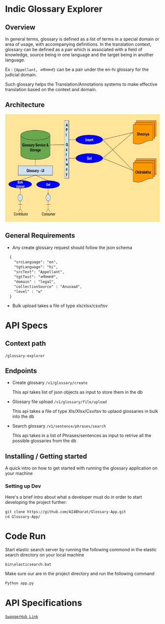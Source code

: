 # Indic Glossary Explorer


## Overview
In general terms, glossary is defined as a list of terms in a special domain or area of usage, with accompanying definitions. In the translation context, glossary can be defined as a pair which is associated with a field of knowledge, source being in one language and the target being in another language.

Ex : `{Appellant, अपीलकर्ता}` can be a pair under the en-hi glossary for the judicial domain. 

Such glossary helps the Translation/Annotations systems to make effective translation based on the context and domain.



## Architecture
<p align="center">
  <img src="https://github.com/AI4Bharat/Glossary-App/blob/master/docs/Glossary-service.png?raw=true"  width="800" height="350">
</p>


## General Requirements
* Any create glossary request should follow the json schema
```
  {
    "srcLanguage": "en",
    "tgtLanguage": "hi",
    "srcText": "Appellant",
    "tgtText": "अपीलकर्ता",
    "domain" : "legal",
    "collectionSource" : "Anuvaad",
    "level" : "w"
  }
```
*    Bulk upload takes a file of type xls/xlsx/csv/tsv




# API Specs

## Context path
`/glossary-explorer`


## Endpoints
* Create glossary   `/v1/glossary/create`

  This api takes list of json objects as input to store them in the db

* Glossary file upload `/v1/glossary/file/upload`

  This api takes a file of type Xls/Xlsx/Csv/tsv to uplaod glossaries in bulk into the db

* Search glossary  `/v1/sentence/phrases/search`

  This api takes in a list of Phrases/sentences as input to retrive all the possible glossaries from the db 


  
  
   
## Installing / Getting started
A quick intro on how to get started with running the glossary application on your machine



### Setting up Dev

Here's a brief intro about what a developer must do in order to start developing
the project further:

```shell
git clone https://github.com/AI4Bharat/Glossary-App.git
cd Glossary-App/
```

# Code Run
Start elastic search server by running the following commond in the elastic search directory on your local machine


```
bin\elasticsearch.bat   
```
Make sure our are in the project directory and run the following command

```
Python app.py 
```

# API Specifications
[`SwaggerHub Link`](https://app.swaggerhub.com/apis/ai4bharat-iitm/indic-glossary-explorer/1.0.0)